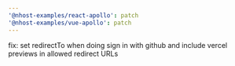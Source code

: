 ```yaml
---
'@nhost-examples/react-apollo': patch
'@nhost-examples/vue-apollo': patch
---
```


fix: set redirectTo when doing sign in with github and include vercel previews in allowed redirect URLs
